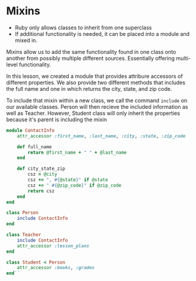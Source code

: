 Mixins
======
- Ruby only allows classes to inherit from one superclass
- If additional functionality is needed, it can be placed into a module and
  mixed in. 

Mixins allow us to add the same functionality found in one class onto another
from possibly multiple different sources. Essentially offering multi-level
functionality.

In this lesson, we created a module that provides attribure accessors of
different properties. We also provide two different methods that includes the
full name and one in which returns the city, state, and zip code.

To include that mixin within a new class, we call the command `include` on our
available classes. Person will then recieve the included information as well as
Teacher. However, Student class will only inherit the properties because it's
parent is including the mixin

```ruby
module ContactInfo
	attr_accessor :first_name, :last_name, :city, :state, :zip_code

	def full_name
		return @first_name + " " + @last_name
	end

	def city_state_zip
		csz = @city
		csz += ", #{@state}" if @state
		csz += " #{@zip_code}" if @zip_code
		return csz
	end
end

class Person
	include ContactInfo
end

class Teacher
	include ContactInfo
	attr_accessor :lesson_plans
end

class Student < Person
	attr_accessor :books, :grades
end``
